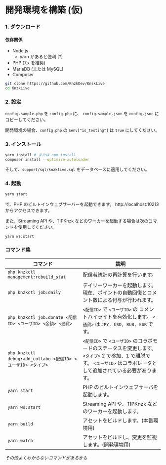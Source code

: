 # 開発環境を構築 (仮)

### 1. ダウンロード

#### 依存関係

- Node.js
  - yarn があると便利 (?)
- PHP (7.x を推奨)
- MariaDB (または MySQL)
- Composer

```bash
git clone https://github.com/KnzkDev/KnzkLive
cd KnzkLive
```

### 2. 設定

`config.sample.php` を `config.php` に、
`config.sample.json` を `config.json` にコピーしてください。

開発環境の場合、`config.php` の `$env["is_testing"]` は `true` にしてください。

### 3. インストール

```bash
yarn install # または npm install
composer install --optimize-autoloader
```

そして、`support/sql/knzklive.sql` をデータベースに適用してください。

### 4. 起動

```bash
yarn start
```

で、PHP のビルトインウェブサーバーを起動できます。
http://localhost:10213 からアクセスできます。

また、Streaming API や、TIPKnzk などのワーカーを起動する場合は次のコマンドを使用してください。

```bash
yarn ws:start
```

### コマンド集

| コマンド                                                     | 説明                                                                                                                                                                    |
| ------------------------------------------------------------ | ----------------------------------------------------------------------------------------------------------------------------------------------------------------------- |
| `php knzkctl management:rebuild_stat`                        | 配信者統計の再計算を行います。                                                                                                                                          |
| `php knzkctl job:daily`                                      | デイリーワーカーを起動します。現在、ポイントの自動回復とコメント数による付与が行われます。                                                                              |
| `php knzkctl job:donate <配信ID> <ユーザID> <金額> <通貨>`   | `<配信ID>` で `<ユーザID>` の コメントハイライトを有効化します。 `<通貨>` は `JPY, USD, RUB, EUR` です。                                                                |
| `php knzkctl debug:add_collabo <配信ID> <ユーザID> <タイプ>` | `<配信ID>` で `<ユーザID>` のコラボモードのステータスを変更します。 `<タイプ>` 2 で参加、1 で離脱です。 `<ユーザID>` はコラボレータとして追加されている必要があります。 |
| `yarn start`                                                 | PHP のビルトインウェブサーバを起動します。                                                                                                                              |
| `yarn ws:start`                                              | Streaming API や、TIPKnzk などのワーカーを起動します。                                                                                                                  |
| `yarn build`                                                 | アセットをビルドします。(本番環境用)                                                                                                                                    |
| `yarn watch`                                                 | アセットをビルドし、変更を監視します。(開発環境用)                                                                                                                      |

_その他よくわからないコマンドがあるかも_
